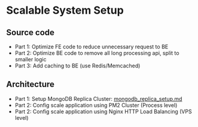 # Scalable System Setup

## Source code
- Part 1: Optimize FE code to reduce unnecessary request to BE
- Part 2: Optimize BE code to remove all long processing api, split to smaller logic
- Part 3: Add caching to BE (use Redis/Memcached)

## Architecture
- Part 1: Setup MongoDB Replica Cluster: [mongodb_replica_setup.md](./mongodb_replica_setup.md)
- Part 2: Config scale application using PM2 Cluster (Process level)
- Part 2: Config scale application using Nginx HTTP Load Balancing (VPS level)
